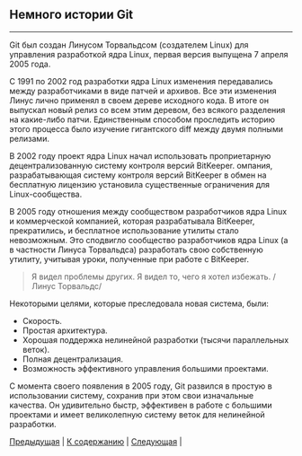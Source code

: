 ## Немного истории Git
---

Git был создан Линусом Торвальдсом (создателем Linux) для управления разработкой ядра Linux, первая версия выпущена 7 апреля 2005 года. 

С 1991 по 2002 год разработки ядра Linux изменения передавались между разработчиками в виде патчей и архивов. Все эти изменения Линус лично применял в своем дереве исходного кода. В итоге он выпускал новый релиз со всем этим деревом, без всякого разделения на какие-либо патчи. Единственным способом проследить историю этого процесса было изучение гигантского diff между двумя полными релизами.

В 2002 году проект ядра Linux начал использовать проприетарную децентрализованную систему контроля версий BitKeeper. омпания, разрабатывающая систему контроля версий BitKeeper в обмен на бесплатную лицензию установила существенные ограничения для Linux-сообщества. 

В 2005 году отношения между сообществом разработчиков ядра Linux и коммерческой компанией, которая разрабатывала BitKeeper, прекратились, и бесплатное использование утилиты стало невозможным. Это сподвигло сообщество разработчиков ядра Linux (а в частности Линуса Торвальдса) разработать свою собственную утилиту, учитывая уроки, полученные при работе с BitKeeper. 

> Я видел проблемы других. Я видел то, чего я хотел избежать.
> /Линус Торвальдс/

Некоторыми целями, которые преследовала новая система, были:

+ Скорость.
+ Простая архитектура.
+ Хорошая поддержка нелинейной разработки (тысячи параллельных веток).
+ Полная децентрализация.
+ Возможность эффективного управления большими проектами.

С момента своего появления в 2005 году, Git развился в простую в использовании систему, сохранив при этом свои изначальные качества. Он удивительно быстр, эффективен в работе с большими проектами и имеет великолепную систему веток для нелинейной разработки.

[Предыдущая](/about.md) | [К содержанию](./readme.md) | [Следующая](./installation.md) |